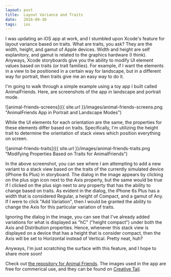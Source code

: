 ```yaml
---
layout: post
title:  Layout Variance and Traits
date:   2016-09-30 
tags:	ios
---
```


I was updating an iOS app at work, and I stumbled upon Xcode's feature for layout variance based on traits. What are traits, you ask? They are the width, height, and gamut of Apple devices. Width and height are self explanitory, and gamut is related to the graphics hardware (I think). Anyways, Xcode storyboards give you the ability to modify UI element values based on traits (or trait families). For example, if I want the elements in a view to be positioned in a certain way for landscape, but in a different way for portrait, then traits give me an easy way to do it.

I'm going to walk through a simple example using a toy app I built called AnimalFriends. Here, are screenshots of the app in landscape and portrait mode.

![animal-friends-screens]({{ site.url }}/images/animal-friends-screens.png "AnimalFriends App in Portrait and Landscape Modes")

While the UI elements for each orientation are the same, the properties for these elements differ based on traits. Specifically, I'm utilizing the height trait to determine the orientation of stack views which position everything on screen.

![animal-friends-traits]({{ site.url }}/images/animal-friends-traits.png "Modifying Properties Based on Traits for AnimalFriends")

In the above screenshot, you can see where I am attempting to add a new variant to a stack view based on the traits of the currently simulated device (iPhone 6s Plus) in storyboard. The dialog in the image appears by clicking on the plus sign icon next to the Axis property, but the same would be true if I clicked on the plus sign next to any property that has the ability to change based on traits. As evident in the dialog, the iPhone 6s Plus has a width that is considered Regular, a height of Compact, and a gamut of Any. If I were to click "Add Variation", then I would be granted the ability to change the Axis for this particular variation of traits.

Ignoring the dialog in the image, you can see that I've already added variations for what is displayed as "hC" ("height compact") under both the Axis and Distribution properties. Hence, whenever this stack view is displayed on a device that has a height that is consider compact, then the Axis will be set to Horizontal instead of Vertical. Pretty neat, huh?

Anyways, I'm just scratching the surface with this feature, and I hope to share more soon!

Check out [the repository for Animal Friends](https://github.com/jarrodparkes/AnimalFriends). The images used in the app are free for commerical use, and they can be found on [Creative Tail](https://www.creativetail.com/40-free-flat-animal-icons/).
